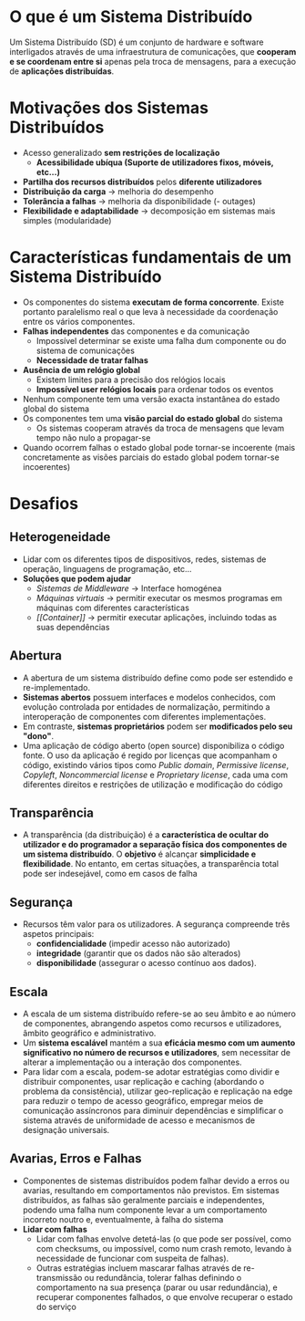 # O que é um Sistema Distribuído

Um Sistema Distribuído (SD) é um conjunto de hardware e software interligados através de uma infraestrutura de comunicações, que **cooperam e se coordenam entre si** apenas pela troca de mensagens, para a execução de **aplicações distribuídas**.

# Motivações dos Sistemas Distribuídos

- Acesso generalizado **sem restrições de localização**
	- **Acessibilidade ubíqua (Suporte de utilizadores fixos, móveis, etc...)**
- **Partilha dos recursos distribuídos** pelos **diferente utilizadores**
- **Distribuição da carga** -> melhoria do desempenho
- **Tolerância a falhas** -> melhoria da disponibilidade (- outages)
- **Flexibilidade e adaptabilidade** -> decomposição em sistemas mais simples (modularidade)

# Características fundamentais de um Sistema Distribuído

- Os componentes do sistema **executam de forma concorrente**. Existe portanto paralelismo real o que leva à necessidade da coordenação entre os vários componentes.
- **Falhas independentes** das componentes e da comunicação
	- Impossível determinar se existe uma falha dum componente ou do sistema de comunicações
	- **Necessidade de tratar falhas**
- **Ausência de um relógio global**
	- Existem limites para a precisão dos relógios locais
	- **Impossível user relógios locais** para ordenar todos os eventos
- Nenhum componente tem uma versão exacta instantânea do estado global do sistema
- Os componentes tem uma **visão parcial do estado global** do sistema
	- Os sistemas cooperam através da troca de mensagens que levam tempo não nulo a propagar-se
- Quando ocorrem falhas o estado global pode tornar-se incoerente (mais concretamente as visões parciais do estado global podem tornar-se incoerentes)

# Desafios

## Heterogeneidade

- Lidar com os diferentes tipos de dispositivos, redes, sistemas de operação, linguagens de programação, etc...
- **Soluções que podem ajudar**
	- *Sistemas de Middleware* -> Interface homogénea
	- *Máquinas virtuais* -> permitir executar os mesmos programas em máquinas com diferentes características
	- *[[Container]]* -> permitir executar aplicações, incluindo todas as suas dependências

## Abertura

- A abertura de um sistema distribuído define como pode ser estendido e re-implementado. 
- **Sistemas abertos** possuem interfaces e modelos conhecidos, com evolução controlada por entidades de normalização, permitindo a interoperação de componentes com diferentes implementações. 
- Em contraste, **sistemas proprietários** podem ser **modificados pelo seu "dono"**.
- Uma aplicação de código aberto (open source) disponibiliza o código fonte. O uso da aplicação é regido por licenças que acompanham o código, existindo vários tipos como *Public domain*, *Permissive license*, *Copyleft*, *Noncommercial license* e *Proprietary license*, cada uma com diferentes direitos e restrições de utilização e modificação do código

## Transparência

- A transparência (da distribuição) é a **característica de ocultar do utilizador e do programador a separação física dos componentes de um sistema distribuído**. O **objetivo** é alcançar **simplicidade e flexibilidade**. No entanto, em certas situações, a transparência total pode ser indesejável, como em casos de falha

## Segurança

- Recursos têm valor para os utilizadores. A segurança compreende três aspetos principais: 
	- **confidencialidade** (impedir acesso não autorizado)
	- **integridade** (garantir que os dados não são alterados)
	- **disponibilidade** (assegurar o acesso contínuo aos dados).

## Escala

- A escala de um sistema distribuído refere-se ao seu âmbito e ao número de componentes, abrangendo aspetos como recursos e utilizadores, âmbito geográfico e administrativo.
- Um **sistema escalável** mantém a sua **eficácia mesmo com um aumento significativo no número de recursos e utilizadores**, sem necessitar de alterar a implementação ou a interação dos componentes.
- Para lidar com a escala, podem-se adotar estratégias como dividir e distribuir componentes, usar replicação e caching (abordando o problema da consistência), utilizar geo-replicação e replicação na edge para reduzir o tempo de acesso geográfico, empregar meios de comunicação assíncronos para diminuir dependências e simplificar o sistema através de uniformidade de acesso e mecanismos de designação universais.

## Avarias, Erros e Falhas

- Componentes de sistemas distribuídos podem falhar devido a erros ou avarias, resultando em comportamentos não previstos. Em sistemas distribuídos, as falhas são geralmente parciais e independentes, podendo uma falha num componente levar a um comportamento incorreto noutro e, eventualmente, à falha do sistema
- **Lidar com falhas**
	- Lidar com falhas envolve detetá-las (o que pode ser possível, como com checksums, ou impossível, como num crash remoto, levando à necessidade de funcionar com suspeita de falhas).
	- Outras estratégias incluem mascarar falhas através de re-transmissão ou redundância, tolerar falhas definindo o comportamento na sua presença (parar ou usar redundância), e recuperar componentes falhados, o que envolve recuperar o estado do serviço